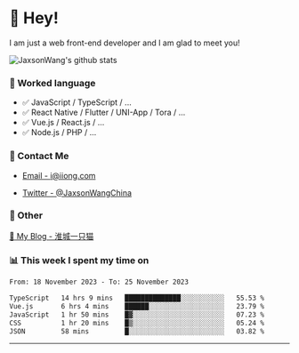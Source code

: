 # 👋 Hey!

I am just a web front-end developer and I am glad to meet you!

![JaxsonWang's github stats](https://github-readme-stats.vercel.app/api?username=JaxsonWang&&show_icons=true&&title_color=1abc9c&&icon_color=1abc9c)


### 📝 Worked language

- ✅ JavaScript / TypeScript / ...
- ✅ React Native / Flutter / UNI-App / Tora / ...
- ✅ Vue.js / React.js / ...
- ✅ Node.js / PHP / ...

### 📮 Contact Me

- [Email - i@iiong.com](mailto:i@iiong.com)

- [Twitter - @JaxsonWangChina](https://twitter.com/JaxsonWangChina)

### 🤪 Other

[📌 My Blog - 淮城一只猫](https://iiong.com)

### 📊 This week I spent my time on

<!--START_SECTION:waka-->

```txt
From: 18 November 2023 - To: 25 November 2023

TypeScript   14 hrs 9 mins   ██████████████░░░░░░░░░░░   55.53 %
Vue.js       6 hrs 4 mins    ██████░░░░░░░░░░░░░░░░░░░   23.79 %
JavaScript   1 hr 50 mins    █▓░░░░░░░░░░░░░░░░░░░░░░░   07.23 %
CSS          1 hr 20 mins    █▒░░░░░░░░░░░░░░░░░░░░░░░   05.24 %
JSON         58 mins         █░░░░░░░░░░░░░░░░░░░░░░░░   03.82 %
```

<!--END_SECTION:waka-->

---
